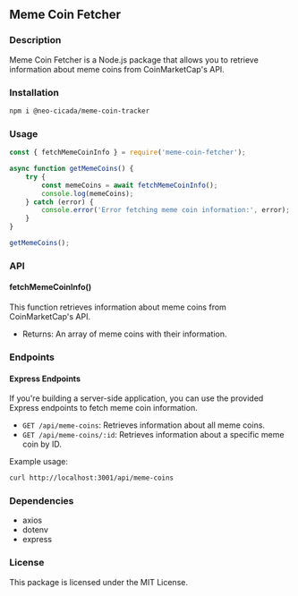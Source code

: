 ## Meme Coin Fetcher

### Description

Meme Coin Fetcher is a Node.js package that allows you to retrieve information about meme coins from CoinMarketCap's API.

### Installation

```bash
npm i @neo-cicada/meme-coin-tracker
```

### Usage

```javascript
const { fetchMemeCoinInfo } = require('meme-coin-fetcher');

async function getMemeCoins() {
    try {
        const memeCoins = await fetchMemeCoinInfo();
        console.log(memeCoins);
    } catch (error) {
        console.error('Error fetching meme coin information:', error);
    }
}

getMemeCoins();
```

### API

#### fetchMemeCoinInfo()

This function retrieves information about meme coins from CoinMarketCap's API.

- Returns: An array of meme coins with their information.

### Endpoints

#### Express Endpoints

If you're building a server-side application, you can use the provided Express endpoints to fetch meme coin information.

- `GET /api/meme-coins`: Retrieves information about all meme coins.
- `GET /api/meme-coins/:id`: Retrieves information about a specific meme coin by ID.

Example usage:

```bash
curl http://localhost:3001/api/meme-coins
```

### Dependencies

- axios
- dotenv
- express

### License

This package is licensed under the MIT License.
